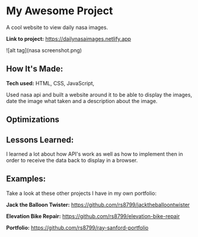 # My Awesome Project
A cool website to view daily nasa images. 

**Link to project:** https://dailynasaimages.netlify.app

![alt tag](nasa screenshot.png)

## How It's Made:

**Tech used:** HTML, CSS, JavaScript, 

Used nasa api and built a website around it to be able to display the images, date the image what taken and a description about the image. 

## Optimizations

## Lessons Learned:

I learned a lot about how API's work as well as how to implement then in order to receive the data back to display in a browser. 

## Examples:
Take a look at these other projects I have in my own portfolio:

**Jack the Balloon Twister:** https://github.com/rs8799/jacktheballoontwister

**Elevation Bike Repair:** https://github.com/rs8799/elevation-bike-repair

**Portfolio:** https://github.com/rs8799/ray-sanford-portfolio



